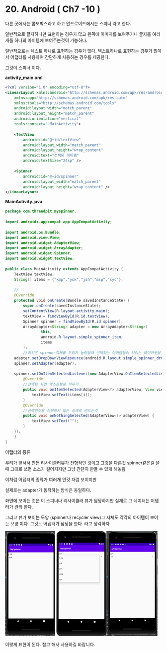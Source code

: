 # 20. Android ( Ch7 -10 )

다른 곳에서는 콤보박스라고 하고 안드로이드에서는 스피너 라고 한다. 

일반적으로 글자하나만 표현하는 경우가 많고 왼쪽에 이미지를 보여주거나  글자를 여러개를 하나의 아이템에 보여주는것이 가능하다. 

 일반적으로는 텍스트 하나로 표현하는 경우가 많다.  텍스트하나로 표현하는 경우가 많아서 어댑터를 사용하여 간단하게 사용하는 경우를 제공한다.  



그것이 스피너 이다. 

**activity_main.xml**

```xml
<?xml version="1.0" encoding="utf-8"?>
<LinearLayout xmlns:android="http://schemas.android.com/apk/res/android"
    xmlns:app="http://schemas.android.com/apk/res-auto"
    xmlns:tools="http://schemas.android.com/tools"
    android:layout_width="match_parent"
    android:layout_height="match_parent"
    android:orientation="vertical"
    tools:context=".MainActivity">

    <TextView
        android:id="@+id/textView"
        android:layout_width="match_parent"
        android:layout_height="wrap_content"
        android:text="선택된 아이템"
        android:textSize="24sp" />

    <Spinner
        android:id="@+id/spinner"
        android:layout_width="match_parent"
        android:layout_height="wrap_content" />
</LinearLayout>
```

 **MainActivity.java**

```java
package com.threedpit.myspinner;

import androidx.appcompat.app.AppCompatActivity;

import android.os.Bundle;
import android.view.View;
import android.widget.AdapterView;
import android.widget.ArrayAdapter;
import android.widget.Spinner;
import android.widget.TextView;

public class MainActivity extends AppCompatActivity {
    TextView textView;
    String[] items = {"kmp","ysk","jsh","msp","syc"};

    //
    @Override
    protected void onCreate(Bundle savedInstanceState) {
        super.onCreate(savedInstanceState);
        setContentView(R.layout.activity_main);
        textView = findViewById(R.id.textView);
        Spinner spinner = findViewById(R.id.spinner);
        ArrayAdapter<String> adapter = new ArrayAdapter<String>(
                this,
                android.R.layout.simple_spinner_item,
                items
        );
        //이것은 spinner객체를 우리가 눌렀을때 선택하는 아이템들이 보이는 레이아웃을 의미
    adapter.setDropDownViewResource(android.R.layout.simple_spinner_dropdown_item);
    spinner.setAdapter(adapter);

    spinner.setOnItemSelectedListener(new AdapterView.OnItemSelectedListener() {
        @Override
        //선택된 화면 텍스트뷰로 띄우기
        public void onItemSelected(AdapterView<?> adapterView, View view, int i, long l) {
            textView.setText(items[i]);
        }
        @Override
        //선택한것을 선택하지 않는 상태로 만드는것
        public void onNothingSelected(AdapterView<?> adapterView) {
            textView.setText("");
        }
    });
    }
}

```

 어탭터의 종류

우리가 앞서서 만든 리사이클러뷰가 전형적인 것이고 그것을 다른것 spinner같은걸 쓸때 그대로 쓰면 소스가 길어지지만 그냥 간단히 만들 수 있게 해놓음 

이처럼 어댑터의 종류가 여러개 인것 처럼 보이지만 

실제로는 adapter가 동작하는 방식은 동일하다.  

화면에 보이는 것은 이 스피너나 리사이클러 뷰가 담당하지만 실제로 그 데이터는 어댑터가 관리 한다. 



그리고 뷰가 보이는 모양 (spinner나 recycler view)그 자체도 각각의 아이템이 보이는 모양 이다. 그것도 어댑터가 담당을 한다. 라고 생각하자. 

<img src="20.%20Android%20(%20Ch7%20-%2010%20).assets/image-20200706162109842.png" alt="image-20200706162109842" style="zoom:33%;" /><img src="20.%20Android%20(%20Ch7%20-%2010%20).assets/image-20200706162256582.png" alt="image-20200706162256582" style="zoom:33%;" /><img src="20.%20Android%20(%20Ch7%20-%2010%20).assets/image-20200706162133845.png" alt="image-20200706162133845" style="zoom:33%;" />

이렇게 표현이 된다. 참고 해서 사용하길 바랍니다. 